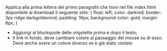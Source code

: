 Applica alla prima lettera del primo paragrafo che trovi nel file index.html disponibile al download il seguente stile:
{
    float: left;
    color: darkred;
    border: 3px ridge darkgoldenrod;
    padding: 16px;
    background-color: gold;
    margin: 8px;
}
- Aggiungi al blockquote delle virgolette prima e dopo il testo;
- Il link in fondo, deve cambiare colore al passaggio del mouse su di esso. Deve anche avere un colore diverso se è già stato visitato
